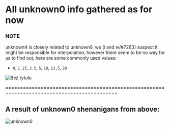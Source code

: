 # All unknown0 info gathered as for now

### **NOTE**
unknown4 is closely related to unknown0, we (i and w/#7263) suspect it might be responsible for interpolation, however there seem to be no way for us to find out,
here are some commonly used values:
-  `0`,  `1.25`,  `2.5`,  `5`,  `10`,  `12,5`,  `20`

![Bez tytułu](https://user-images.githubusercontent.com/95538762/221429280-563599ff-58f5-4223-aaff-56cb744dfeb1.png)

============================================================================================
## A result of unknown0 shenanigans from above:
![unknown0](https://user-images.githubusercontent.com/95538762/221429310-74a621d7-4a73-442e-8808-62924be1bd7a.gif)
